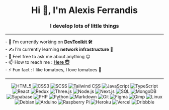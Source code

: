 <h1 align="center">Hi 👋, I'm Alexis Ferrandis</h1>
<h3 align="center">I develop lots of little things</h3>

---

<div style="display: flex; align-items: flex-start;">
  <!-- Card for GitHub Top Languages -->
  <!-- <div style="flex: 1.1; padding-right: 10px;">
    <img src="https://github-readme-stats.vercel.app/api/top-langs/?username=AlexisFerrandis&theme=blue-green" alt="Top Langs" style="width: 100%;">
  </div> -->

  <!-- Description Section -->
  <div style="flex: 1;">
    - 🔭 I’m currently working on <strong><a href="https://dev-toolkit-vert.vercel.app/">DevToolkit 🛠️</a></strong><br>
    - ✍️ I’m currently learning <strong>network infrastructure</strong> 🛜<br>
    - 💬 Feel free to ask me about anything 😊<br>
    - 📫 How to reach me : <strong><a href="https://alexisferrandis.com/contact">Here 😇</a></strong><br>
    - ⚡ Fun fact : I like tomatoes, I love tomatoes 🍅
  </div>
</div>

---

<p align="center">
  <img src="https://img.shields.io/badge/HTML5-E34F26?style=flat&logo=html5&logoColor=white" alt="HTML5">
  <img src="https://img.shields.io/badge/CSS3-1572B6?style=flat&logo=css3&logoColor=white" alt="CSS3">
  <img src="https://img.shields.io/badge/SCSS-CC6699?style=flat&logo=sass&logoColor=white" alt="SCSS">
  <img src="https://img.shields.io/badge/Tailwind%20CSS-06B6D4?style=flat&logo=tailwindcss&logoColor=white" alt="Tailwind CSS">
  <img src="https://img.shields.io/badge/JavaScript-F7DF1E?style=flat&logo=javascript&logoColor=black" alt="JavaScript">
  <img src="https://img.shields.io/badge/TypeScript-3178C6?style=flat&logo=typescript&logoColor=white" alt="TypeScript">
  <img src="https://img.shields.io/badge/React-61DAFB?style=flat&logo=react&logoColor=white" alt="React">
  <img src="https://img.shields.io/badge/Redux-764ABC?style=flat&logo=redux&logoColor=white" alt="Redux">
  <img src="https://img.shields.io/badge/Three.js-000000?style=flat&logo=three.js&logoColor=white" alt="Three.js">
  <img src="https://img.shields.io/badge/Node.js-339933?style=flat&logo=nodedotjs&logoColor=white" alt="Node.js">
  <img src="https://img.shields.io/badge/Next.js-000000?style=flat&logo=nextdotjs&logoColor=white" alt="Next.js">
  <img src="https://img.shields.io/badge/SQL-4479A1?style=flat&logo=postgresql&logoColor=white" alt="SQL">
  <img src="https://img.shields.io/badge/MongoDB-47A248?style=flat&logo=mongodb&logoColor=white" alt="MongoDB">
  <img src="https://img.shields.io/badge/Supabase-3ECF8E?style=flat&logo=supabase&logoColor=white" alt="Supabase">
  <img src="https://img.shields.io/badge/PHP-777BB4?style=flat&logo=php&logoColor=white" alt="PHP">
  <img src="https://img.shields.io/badge/Python-3776AB?style=flat&logo=python&logoColor=white" alt="Python">
  <img src="https://img.shields.io/badge/Markdown-000000?style=flat&logo=markdown&logoColor=white" alt="Markdown">
  <img src="https://img.shields.io/badge/Git-F05032?style=flat&logo=git&logoColor=white" alt="Git">
  <img src="https://img.shields.io/badge/Figma-F24E1E?style=flat&logo=figma&logoColor=white" alt="Figma">
  <img src="https://img.shields.io/badge/Gimp-5C5543?style=flat&logo=gimp&logoColor=white" alt="Gimp">
  <img src="https://img.shields.io/badge/Linux-FCC624?style=flat&logo=linux&logoColor=black" alt="Linux">
  <img src="https://img.shields.io/badge/Debian-A81D33?style=flat&logo=debian&logoColor=white" alt="Debian">
  <img src="https://img.shields.io/badge/Arduino-00979D?style=flat&logo=arduino&logoColor=white" alt="Arduino">
  <img src="https://img.shields.io/badge/Raspberry%20Pi-A22846?style=flat&logo=raspberry%20pi&logoColor=white" alt="Raspberry Pi">
  <img src="https://img.shields.io/badge/Heroku-430098?style=flat&logo=heroku&logoColor=white" alt="Heroku">
  <img src="https://img.shields.io/badge/Vercel-000000?style=flat&logo=vercel&logoColor=white" alt="Vercel">
  <img src="https://img.shields.io/badge/Dribbble-EA4C89?style=flat&logo=dribbble&logoColor=white" alt="Dribbble">
</p>